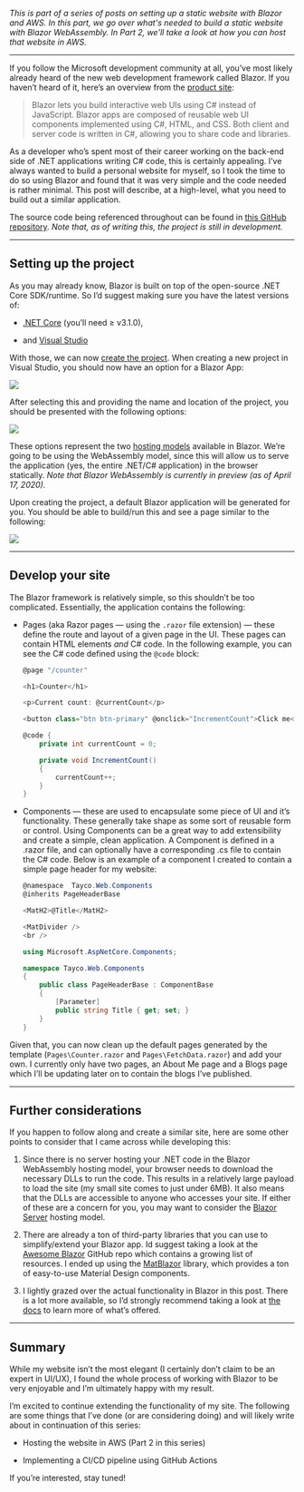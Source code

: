 *This is part of a series of posts on setting up a static website with Blazor and AWS.
In this part, we go over what's needed to build a static website with Blazor WebAssembly.
In Part 2, we'll take a look at how you can host that website in AWS.*

---

If you follow the Microsoft development community at all, you’ve most likely already heard of the new web development framework called Blazor. If you haven’t heard of it, here’s an overview from the [product site](https://dotnet.microsoft.com/apps/aspnet/web-apps/blazor):

>Blazor lets you build interactive web UIs using C# instead of JavaScript. Blazor apps are composed of reusable web UI components implemented using C#, HTML, and CSS. Both client and server code is written in C#, allowing you to share code and libraries.

As a developer who’s spent most of their career working on the back-end side of .NET applications writing C# code, this is certainly appealing. I’ve always wanted to build a personal website for myself, so I took the time to do so using Blazor and found that it was very simple and the code needed is rather minimal. This post will describe, at a high-level, what you need to build out a similar application.

The source code being referenced throughout can be found in [this GitHub repository](https://github.com/t-j-c/tay-co). *Note that, as of writing this, the project is still in development.*

---

## Setting up the project

As you may already know, Blazor is built on top of the open-source .NET Core SDK/runtime. So I’d suggest making sure you have the latest versions of:

* [.NET Core](https://dotnet.microsoft.com/download/dotnet-core) (you’ll need ≥ v3.1.0),

* and [Visual Studio](https://visualstudio.microsoft.com/downloads/)

With those, we can now [create the project](https://docs.microsoft.com/en-us/aspnet/core/blazor/get-started?view=aspnetcore-3.1&tabs=visual-studio). When creating a new project in Visual Studio, you should now have an option for a Blazor App:

![](https://cdn-images-1.medium.com/max/2000/1*qd7JXlJMjBSsMUR1EmX-FA.png)

After selecting this and providing the name and location of the project, you should be presented with the following options:

![](https://cdn-images-1.medium.com/max/2000/1*37ountuC_taVC05ZQ9_p1g.png)

These options represent the two [hosting models](https://docs.microsoft.com/en-us/aspnet/core/blazor/hosting-models?view=aspnetcore-3.1) available in Blazor. We’re going to be using the WebAssembly model, since this will allow us to serve the application (yes, the entire .NET/C# application) in the browser statically. *Note that Blazor WebAssembly is currently in preview (as of April 17, 2020).*

Upon creating the project, a default Blazor application will be generated for you. You should be able to build/run this and see a page similar to the following:

![](https://cdn-images-1.medium.com/max/2288/1*x37JofkihAcy4cV2rqKwRA.png)

---

## Develop your site

The Blazor framework is relatively simple, so this shouldn’t be too complicated. Essentially, the application contains the following:

* Pages (aka Razor pages — using the `.razor` file extension) — these define the route and layout of a given page in the UI. These pages can contain HTML elements *and* C# code. In the following example, you can see the C# code defined using the `@code` block:

  ```csharp
  @page "/counter"
  
  <h1>Counter</h1>
  
  <p>Current count: @currentCount</p>
  
  <button class="btn btn-primary" @onclick="IncrementCount">Click me</button>
  
  @code {
      private int currentCount = 0;
  
      private void IncrementCount()
      {
          currentCount++;
      }
  }
  ```

* Components — these are used to encapsulate some piece of UI and it’s functionality. These generally take shape as some sort of reusable form or control. Using Components can be a great way to add extensibility and create a simple, clean application. A Component is defined in a .razor file, and can optionally have a corresponding .cs file to contain the C# code. Below is an example of a component I created to contain a simple page header for my website:

  ```csharp
  @namespace  Tayco.Web.Components
  @inherits PageHeaderBase
  
  <MatH2>@Title</MatH2>
  
  <MatDivider />
  <br />
  ```
  ```csharp
  using Microsoft.AspNetCore.Components;
  
  namespace Tayco.Web.Components
  {
      public class PageHeaderBase : ComponentBase
      {
          [Parameter]
          public string Title { get; set; }
      }
  }
  ```

Given that, you can now clean up the default pages generated by the template (`Pages\Counter.razor` and `Pages\FetchData.razor`) and add your own. I currently only have two pages, an About Me page and a Blogs page which I’ll be updating later on to contain the blogs I’ve published.

---

## Further considerations

If you happen to follow along and create a similar site, here are some other points to consider that I came across while developing this:

1. Since there is no server hosting your .NET code in the Blazor WebAssembly hosting model, your browser needs to download the necessary DLLs to run the code. This results in a relatively large payload to load the site (my small site comes to just under 6MB). It also means that the DLLs are accessible to anyone who accesses your site. If either of these are a concern for you, you may want to consider the [Blazor Server](https://docs.microsoft.com/en-us/aspnet/core/blazor/hosting-models?view=aspnetcore-3.1#blazor-server) hosting model.

1. There are already a ton of third-party libraries that you can use to simplify/extend your Blazor app. Id suggest taking a look at the [Awesome Blazor](https://github.com/AdrienTorris/awesome-blazor) GitHub repo which contains a growing list of resources. I ended up using the [MatBlazor](https://github.com/SamProf/MatBlazor) library, which provides a ton of easy-to-use Material Design components.

1. I lightly grazed over the actual functionality in Blazor in this post. There is a lot more available, so I’d strongly recommend taking a look at [the docs](https://docs.microsoft.com/en-us/aspnet/core/blazor/?view=aspnetcore-3.1) to learn more of what’s offered.

---

## Summary

While my website isn’t the most elegant (I certainly don’t claim to be an expert in UI/UX), I found the whole process of working with Blazor to be very enjoyable and I’m ultimately happy with my result.

I’m excited to continue extending the functionality of my site. The following are some things that I’ve done (or are considering doing) and will likely write about in continuation of this series:

* Hosting the website in AWS (Part 2 in this series)

* Implementing a CI/CD pipeline using GitHub Actions

If you’re interested, stay tuned!
